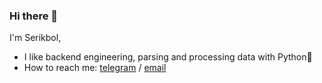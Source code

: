 ### Hi there 👋 

<!--
**afk24hours/afk24hours** is a ✨ _special_ ✨ repository because its `README.md` (this file) appears on your GitHub profile.

Here are some ideas to get you started:

- 🔭 I’m currently working on ...

- 👯 I’m looking to collaborate on ...
- 🤔 I’m looking for help with ...
- 💬 Ask me about ...
- 📫 How to reach me: ...
- 😄 Pronouns: ...
- ⚡ Fun fact: ...
-->
I'm Serikbol,

- I like backend engineering, parsing and processing data with Python🐍 
- How to reach me: [telegram](t.me/sxrxkbxl) / [email](mailto:serikbol.ktl@gmail.com)
